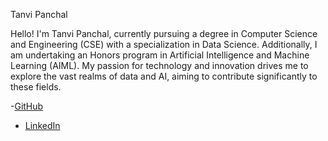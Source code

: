 
Tanvi Panchal

Hello! I'm Tanvi Panchal, currently pursuing a degree in Computer Science and Engineering (CSE) with a specialization in Data Science. Additionally, I am undertaking an Honors program in Artificial Intelligence and Machine Learning (AIML). My passion for technology and innovation drives me to explore the vast realms of data and AI, aiming to contribute significantly to these fields.

-[GitHub](https://github.com/Tanvi54)
- [LinkedIn](www.linkedin.com/in/tanvi-panchal-85348b253)
